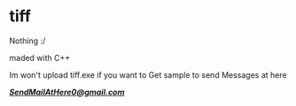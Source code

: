 # tiff
Nothing :/

maded with C++

Im won't upload tiff.exe if you want to Get sample to send Messages at here

***SendMailAtHere0@gmail.com***

